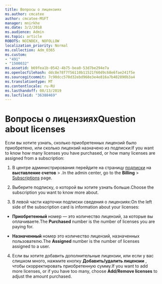 ```yaml
---
title: Вопросы о лицензиях
ms.author: cmcatee
author: cmcatee-MSFT
manager: mnirkhe
ms.date: 3/2/2018
ms.audience: Admin
ms.topic: article
ROBOTS: NOINDEX, NOFOLLOW
localization_priority: Normal
ms.collection: Adm_O365
ms.custom:
- "491"
- "1500032"
ms.assetid: b69fea1b-0542-4b75-bea0-53d7be294e7a
ms.openlocfilehash: ddc8e78f7f56110b11521f60d9c68e6fae241f5e
ms.sourcegitcommit: 7c90dcc570d32ebd968e3e4e816a7b482890b3a4
ms.translationtype: MT
ms.contentlocale: ru-RU
ms.lasthandoff: 08/13/2019
ms.locfileid: "36388469"
---
```

# <a name="question-about-licenses"></a><span data-ttu-id="92158-102">Вопросы о лицензиях</span><span class="sxs-lookup"><span data-stu-id="92158-102">Question about licenses</span></span>

<span data-ttu-id="92158-103">Если вы хотите узнать, сколько приобретенных лицензий было приобретено, или сколько лицензий назначено из подписки:</span><span class="sxs-lookup"><span data-stu-id="92158-103">If you want to know how many licenses you have purchased, or how many licenses are assigned from a subscription:</span></span>
  
1. <span data-ttu-id="92158-104">В центре администрирования перейдите на страницу [подписки](https://go.microsoft.com/fwlink/p/?linkid=842054) на **выставление счетов** \> .</span><span class="sxs-lookup"><span data-stu-id="92158-104">In the admin center, go to the **Billing** \> [Subscriptions](https://go.microsoft.com/fwlink/p/?linkid=842054) page.</span></span>

2. <span data-ttu-id="92158-105">Выберите подписку, о которой вы хотите узнать больше.</span><span class="sxs-lookup"><span data-stu-id="92158-105">Choose the subscription you want to know more about.</span></span>

3. <span data-ttu-id="92158-106">В левой части карточки подписки сведения о лицензиях:</span><span class="sxs-lookup"><span data-stu-id="92158-106">On the left side of the subscription card is information about your licenses:</span></span>

  - <span data-ttu-id="92158-107">**Приобретенный** номер — это количество лицензий, за которые вы оплачиваете.</span><span class="sxs-lookup"><span data-stu-id="92158-107">The **Purchased** number is the number of licenses you are paying for.</span></span>

  - <span data-ttu-id="92158-108">**Назначенный** номер это количество лицензий, назначенных пользователю.</span><span class="sxs-lookup"><span data-stu-id="92158-108">The **Assigned** number is the number of licenses assigned to a user.</span></span>

4. <span data-ttu-id="92158-109">Если вы хотите добавить дополнительные лицензии, или если у вас слишком много, нажмите кнопку **Добавить/удалить лицензии** , чтобы скорректировать приобретенную сумму.</span><span class="sxs-lookup"><span data-stu-id="92158-109">If you want to add more licenses, or if you have too many, choose **Add/Remove licenses** to adjust the amount purchased.</span></span>